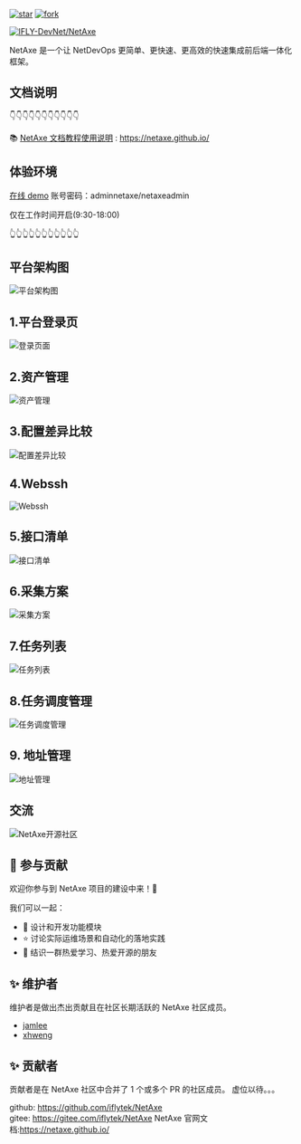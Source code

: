 <a href='https://gitee.com/IFLY-DevNet/net-axe/stargazers'><img src='https://gitee.com/IFLY-DevNet/net-axe/badge/star.svg?theme=dark' alt='star'></img></a>
<a href='https://gitee.com/IFLY-DevNet/net-axe/members'><img src='https://gitee.com/IFLY-DevNet/net-axe/badge/fork.svg?theme=white' alt='fork'></img></a>

[![IFLY-DevNet/NetAxe](https://gitee.com/IFLY-DevNet/net-axe/widgets/widget_card.svg?colors=2877c7,e0e0e0,bddcff,e3e9ed,666666,9b9b9b)](https://gitee.com/IFLY-DevNet/net-axe)

NetAxe 是一个让 NetDevOps 更简单、更快速、更高效的快速集成前后端一体化框架。

## 文档说明

👇👇👇👇👇👇👇👇👇👇👇

📚 [NetAxe 文档教程使用说明](https://netaxe.github.io/) : https://netaxe.github.io/

## 体验环境

[在线 demo](http://47.99.86.164:8888) 账号密码：adminnetaxe/netaxeadmin

仅在工作时间开启(9:30-18:00)

👆👆👆👆👆👆👆👆👆👆👆

## 平台架构图

![平台架构图](https://cdn.staticaly.com/gh/xuehaoweng/netaxe-image@master/架构图.3vrmin46me00.webp)

## 1.平台登录页

![登录页面](https://cdn.staticaly.com/gh/xuehaoweng/netaxe-image@master/netaxe-login.78afwmigsc00.webp)

## 2.资产管理

![资产管理](https://cdn.staticaly.com/gh/xuehaoweng/netaxe-image@master/netaxe-asset.71legxrjo540.webp)

## 3.配置差异比较

![配置差异比较](https://cdn.staticaly.com/gh/xuehaoweng/netaxe-image@master/netaxe-git-diff.60gnker70dk0.webp)

## 4.Webssh

![Webssh](https://cdn.staticaly.com/gh/xuehaoweng/netaxe-image@master/netaxe-webssh.3rs5vtioxe80.webp)

## 5.接口清单

![接口清单](https://cdn.staticaly.com/gh/xuehaoweng/netaxe-image@master/netaxe-interface.5pje0o1za4w0.webp)

## 6.采集方案

![采集方案](https://cdn.staticaly.com/gh/xuehaoweng/netaxe-image@master/netzxe-collect.4yf0qcxemhk0.webp)

## 7.任务列表

![任务列表](https://cdn.staticaly.com/gh/xuehaoweng/netaxe-image@master/netaxe-task.58uns0zatss0.webp)

## 8.任务调度管理

![任务调度管理](https://cdn.staticaly.com/gh/xuehaoweng/netaxe-image@master/netaxe-dispatch.3x68huinuzi0.webp)

## 9. 地址管理

![地址管理](https://cdn.staticaly.com/gh/xuehaoweng/netaxe-image@master/image.67ht05xvuvo0.webp)

## 交流

![NetAxe开源社区](https://cdn.staticaly.com/gh/xuehaoweng/netaxe-image@master/微信图片_20230106172200.240x6tqonx9c.webp)

## 🤝 参与贡献

欢迎你参与到 NetAxe 项目的建设中来！🎉

我们可以一起：

- 🎁 设计和开发功能模块
- ⭐ 讨论实际运维场景和自动化的落地实践
- 🎊 结识一群热爱学习、热爱开源的朋友

## ✨ 维护者

维护者是做出杰出贡献且在社区长期活跃的 NetAxe 社区成员。

- [jamlee](https://github.com/M87NET)
- [xhweng](https://github.com/xhweng)

## ✨ 贡献者

贡献者是在 NetAxe 社区中合并了 1 个或多个 PR 的社区成员。
虚位以待。。。

github: https://github.com/iflytek/NetAxe
gitee: https://gitee.com/iflytek/NetAxe
NetAxe 官网文档:https://netaxe.github.io/
